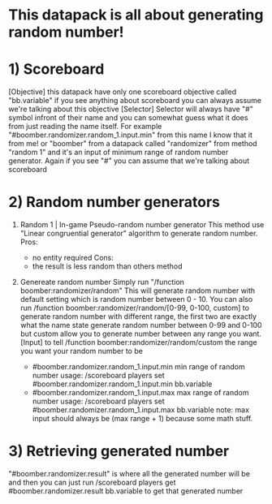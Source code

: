 # This datapack is all about generating random number!

# 1) Scoreboard
  [Objective]
    this datapack have only one scoreboard objective called "bb.variable" if you see anything about scoreboard you can always assume we're talking about this objective
  [Selector]
    Selector will always have "#" symbol infront of their name and you can somewhat guess what it does from just reading the name itself. 
    For example "#boomber.randomizer.random_1.input.min" from this name I know that it from me! or "boomber" from a datapack called "randomizer" from method "random 1" and it's an input of minimum range of random number generator.
    Again if you see "#" you can assume that we're talking about scoreboard

# 2) Random number generators
1. Random 1 | In-game Pseudo-random number generator
  This method use "Linear congruential generator" algorithm to generate random number.
  Pros:	
   - no entity required
  Cons:
   - the result is less random than others method

  1. Genereate random number
    Simply run "/function boomber:randomizer/random" This will generate random number with default setting which is random number between 0 - 10.
    You can also run /function boomber:randomizer/random/[0-99, 0-100, custom] to generate random number with different range, the first two are exactly what the name state generate random number between 0-99 and 0-100 but custom allow you to generate number between any range you want.
    [Input] to tell /function boomber:randomizer/random/custom the range you want your random number to be
     - #boomber.randomizer.random_1.input.min
       min range of random number
       usage: /scoreboard players set #boomber.randomizer.random_1.input.min bb.variable <n>
     - #boomber.randomizer.random_1.input.max
       max range of random number
       usage: /scoreboard players set #boomber.randomizer.random_1.input.max bb.variable <n>
     note: max input should always be (max range + 1) because some math stuff.

# 3) Retrieving generated number
  "#boomber.randomizer.result" is where all the generated number will be and then you can just run /scoreboard players get #boomber.randomizer.result bb.variable to get that generated number
